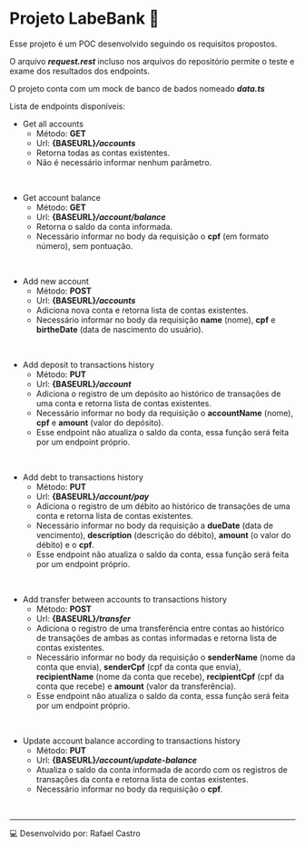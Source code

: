 # Projeto LabeBank :atm:


Esse projeto é um POC desenvolvido seguindo os requisitos propostos.

O arquivo ***request.rest*** incluso nos arquivos do repositório permite o teste e exame dos resultados dos endpoints.

O projeto conta com um mock de banco de bados nomeado ***data.ts***

Lista de endpoints disponíveis:



* Get all accounts
	- Método: **GET**
	- Url: __{BASEURL}__***/accounts***
	- Retorna todas as contas existentes.
	- Não é necessário informar nenhum parâmetro.
</br>
	
	
* Get account balance
 	- Método: **GET**
	- Url: __{BASEURL}__***/account/balance***
	- Retorna o saldo da conta informada.
	- Necessário informar no body da requisição o **cpf** (em formato número), sem pontuação.
</br>
	
	
* Add new account
	- Método: **POST**
	- Url: __{BASEURL}__***/accounts***
	- Adiciona nova conta e retorna lista de contas existentes.
	- Necessário informar no body da requisição **name** (nome), **cpf** e **birtheDate** (data de nascimento do usuário).
</br>
	
	
* Add deposit to transactions history
	- Método: **PUT**
	- Url: __{BASEURL}__***/account***
	- Adiciona o registro de um depósito ao histórico de transações de uma conta e retorna lista de contas existentes.
	- Necessário informar no body da requisição o **accountName** (nome), **cpf** e **amount** (valor do depósito).
	- Esse endpoint não atualiza o saldo da conta, essa função será feita por um endpoint próprio.
</br>
	
	
* Add debt to transactions history
	- Método: **PUT**
	- Url: __{BASEURL}__***/account/pay***
	- Adiciona o registro de um débito ao histórico de transações de uma conta e retorna lista de contas existentes.
	- Necessário informar no body da requisição a **dueDate** (data de vencimento), **description** (descrição do débito), **amount** (o valor do débito) e o **cpf**.
	- Esse endpoint não atualiza o saldo da conta, essa função será feita por um endpoint próprio.
</br>


* Add transfer between accounts to transactions history
	- Método: **POST**
	- Url: __{BASEURL}__***/transfer***
	- Adiciona o registro de uma transferência entre contas ao histórico de transações de ambas as contas informadas e retorna lista de contas existentes.
	- Necessário informar no body da requisição o **senderName** (nome da conta que envia), **senderCpf** (cpf da conta que envia), **recipientName** (nome da conta que recebe), **recipientCpf** (cpf da conta que recebe) e **amount** (valor da transferência).
	- Esse endpoint não atualiza o saldo da conta, essa função será feita por um endpoint próprio.
</br>


* Update account balance according to transactions history
	- Método: **PUT**
	- Url: __{BASEURL}__***/account/update-balance***
	- Atualiza o saldo da conta informada de acordo com os registros de transações da conta e retorna lista de contas existentes.
	- Necessário informar no body da requisição o **cpf**.
</br>

  ---
  :computer: Desenvolvido por: Rafael Castro
